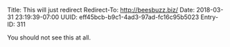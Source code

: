 Title: This will just redirect
Redirect-To: http://beesbuzz.biz/
Date: 2018-03-31 23:19:39-07:00
UUID: eff45bcb-b9c1-4ad3-97ad-fc16c95b5023
Entry-ID: 311

You should not see this at all.
